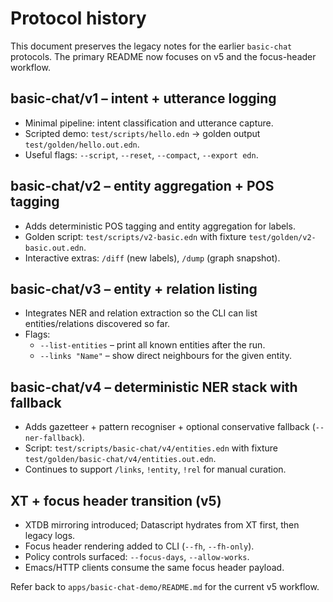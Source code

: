 # Protocol history

This document preserves the legacy notes for the earlier `basic-chat` protocols.
The primary README now focuses on v5 and the focus-header workflow.

## basic-chat/v1 – intent + utterance logging

- Minimal pipeline: intent classification and utterance capture.
- Scripted demo: `test/scripts/hello.edn` → golden output
  `test/golden/hello.out.edn`.
- Useful flags: `--script`, `--reset`, `--compact`, `--export edn`.

## basic-chat/v2 – entity aggregation + POS tagging

- Adds deterministic POS tagging and entity aggregation for labels.
- Golden script: `test/scripts/v2-basic.edn` with fixture
  `test/golden/v2-basic.out.edn`.
- Interactive extras: `/diff` (new labels), `/dump` (graph snapshot).

## basic-chat/v3 – entity + relation listing

- Integrates NER and relation extraction so the CLI can list entities/relations
  discovered so far.
- Flags:
  - `--list-entities` – print all known entities after the run.
  - `--links "Name"` – show direct neighbours for the given entity.

## basic-chat/v4 – deterministic NER stack with fallback

- Adds gazetteer + pattern recogniser + optional conservative fallback
  (`--ner-fallback`).
- Script: `test/scripts/basic-chat/v4/entities.edn` with fixture
  `test/golden/basic-chat/v4/entities.out.edn`.
- Continues to support `/links`, `!entity`, `!rel` for manual curation.

## XT + focus header transition (v5)

- XTDB mirroring introduced; Datascript hydrates from XT first, then legacy logs.
- Focus header rendering added to CLI (`--fh`, `--fh-only`).
- Policy controls surfaced: `--focus-days`, `--allow-works`.
- Emacs/HTTP clients consume the same focus header payload.

Refer back to `apps/basic-chat-demo/README.md` for the current v5 workflow.
